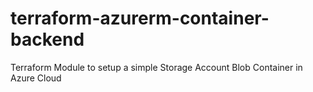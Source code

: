 # terraform-azurerm-container-backend
Terraform Module to setup a simple Storage Account Blob Container in Azure Cloud 
